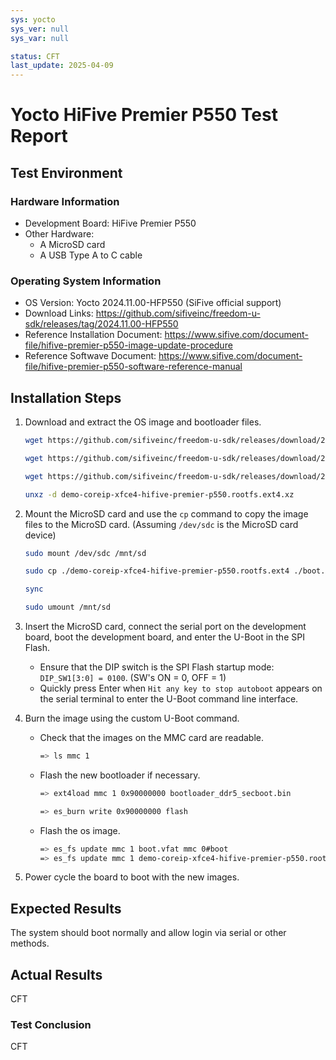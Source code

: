 ```yaml
---
sys: yocto
sys_ver: null
sys_var: null

status: CFT
last_update: 2025-04-09
---
```


# Yocto HiFive Premier P550 Test Report

## Test Environment

### Hardware Information

- Development Board: HiFive Premier P550
- Other Hardware:
  - A MicroSD card
  - A USB Type A to C cable

### Operating System Information

- OS Version: Yocto 2024.11.00-HFP550 (SiFive official support)
- Download Links: <https://github.com/sifiveinc/freedom-u-sdk/releases/tag/2024.11.00-HFP550>
- Reference Installation Document: <https://www.sifive.com/document-file/hifive-premier-p550-image-update-procedure>
- Reference Softwave Document: <https://www.sifive.com/document-file/hifive-premier-p550-software-reference-manual>

## Installation Steps

1. Download and extract the OS image and bootloader files.

    ```bash
    wget https://github.com/sifiveinc/freedom-u-sdk/releases/download/2024.11.00-HFP550/demo-coreip-xfce4-hifive-premier-p550.rootfs.ext4.xz
    
    wget https://github.com/sifiveinc/freedom-u-sdk/releases/download/2024.11.00-HFP550/boot.vfat

    wget https://github.com/sifiveinc/freedom-u-sdk/releases/download/2024.11.00-HFP550/bootloader_ddr5_secboot.bin

    unxz -d demo-coreip-xfce4-hifive-premier-p550.rootfs.ext4.xz
    ```

2. Mount the MicroSD card and use the `cp` command to copy the image files to the MicroSD card. (Assuming `/dev/sdc` is the MicroSD card device)

    ```bash
    sudo mount /dev/sdc /mnt/sd
    
    sudo cp ./demo-coreip-xfce4-hifive-premier-p550.rootfs.ext4 ./boot.vfat ./bootloader_ddr5_secboot.bin /mnt/sd

    sync

    sudo umount /mnt/sd
    ```

3. Insert the MicroSD card, connect the serial port on the development board, boot the development board, and enter the U-Boot in the SPI Flash.
    - Ensure that the DIP switch is the SPI Flash startup mode: `DIP_SW1[3:0] = 0100`. (SW's ON = 0, OFF = 1)
    - Quickly press Enter when `Hit any key to stop autoboot` appears on the serial terminal to enter the U-Boot command line interface.

4. Burn the image using the custom U-Boot command.
    - Check that the images on the MMC card are readable.

        ```bash
        => ls mmc 1
        ```

    - Flash the new bootloader if necessary.

        ```bash
        => ext4load mmc 1 0x90000000 bootloader_ddr5_secboot.bin

        => es_burn write 0x90000000 flash
        ```

    - Flash the os image.

        ```bash
        => es_fs update mmc 1 boot.vfat mmc 0#boot
        => es_fs update mmc 1 demo-coreip-xfce4-hifive-premier-p550.rootfs.ext4 mmc 0#root
        ```

5. Power cycle the board to boot with the new images.

## Expected Results

The system should boot normally and allow login via serial or other methods.

## Actual Results

CFT

### Test Conclusion

CFT
